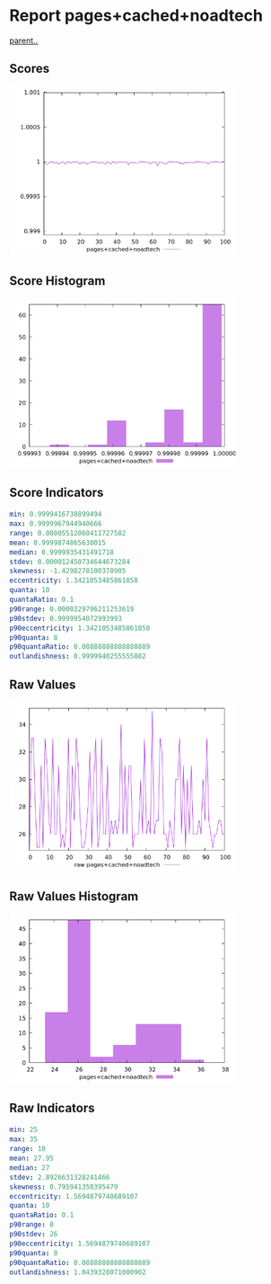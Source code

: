 # Report pages+cached+noadtech

[parent..](./..)  


## Scores

![score](./score.png)  

## Score Histogram

![hist](./hist.png)  

## Score Indicators

```yaml
min: 0.9999416738899494
max: 0.9999967944940666
range: 0.00005512060411727582
mean: 0.9999874865638015
median: 0.9999935431491718
stdev: 0.000012450734644673284
skewness: -1.4298278100370905
eccentricity: 1.3421053485861858
quanta: 10
quantaRatio: 0.1
p90range: 0.0000329796211253619
p90stdev: 0.9999954072993993
p90eccentricity: 1.3421053485861858
p90quanta: 8
p90quantaRatio: 0.08888888888888889
outlandishness: 0.9999940255555082

```

## Raw Values

![raw](./raw.png)  

## Raw Values Histogram

![raw hist](./raw_hist.png)  

## Raw Indicators

```yaml
min: 25
max: 35
range: 10
mean: 27.95
median: 27
stdev: 2.8926631328241466
skewness: 0.795941350395479
eccentricity: 1.5694879740689107
quanta: 10
quantaRatio: 0.1
p90range: 8
p90stdev: 26
p90eccentricity: 1.5694879740689107
p90quanta: 8
p90quantaRatio: 0.08888888888888889
outlandishness: 1.0439328071000902

```

<style>
  img {
    max-width: 80%;
  }
</style>
      
